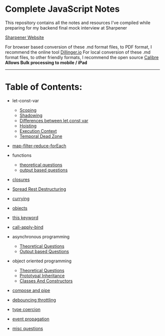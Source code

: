 # Complete JavaScript  Notes



This repository contains all the notes and resources I've compiled while preparing for my backend final mock interview at Sharpener 

[Sharpener Website](https://www.sharpener.tech/)



For browser based conversion of these .md format files, to PDF format, I recommend the online tool [Dillinger.io](https://dillinger.io/) For local conversion of these .md format files, to other friendly formats, I recommend the open source [Calibre](https://calibre-ebook.com/) **Allows Bulk processing to mobile / iPad**

------

# Table of Contents:



- let-const-var
  - [Scoping](https://github.com/SuvadeepMukherjee/javascript-Interview-Questions-/blob/main/let-const-var/scoping.md)
  - [Shadowing](https://github.com/SuvadeepMukherjee/javascript-Interview-Questions-/blob/main/let-const-var/shadowing.md)
  - [Differences between let,const,var](https://github.com/SuvadeepMukherjee/javascript-Interview-Questions-/blob/main/let-const-var/differences-between-let-const-var.md)
  - [Hoisting](https://github.com/SuvadeepMukherjee/javascript-Interview-Questions-/blob/main/let-const-var/hoisting.md)
  - [Execution Context](https://github.com/SuvadeepMukherjee/javascript-Interview-Questions-/blob/main/let-const-var/execution-context.md)
  - [Temporal Dead Zone](https://github.com/SuvadeepMukherjee/javascript-Interview-Questions-/blob/main/let-const-var/Tempoaral-Dead-zone.md)

-  [map-filter-reduce-forEach](https://github.com/SuvadeepMukherjee/javascript-Interview-Questions-/blob/main/map-filter-reduce-forEach/Questions.md)
- functions
  - [theoretical questions](https://github.com/SuvadeepMukherjee/javascript-Interview-Questions-/blob/main/functions/theoretical-questions.md)
  - [output based questions](https://github.com/SuvadeepMukherjee/javascript-Interview-Questions-/blob/main/functions/output-based-questions.md)
- [closures](https://github.com/SuvadeepMukherjee/javascript-Interview-Questions-/blob/main/closure/theory.md)
- [Spread Rest Destructuring](https://github.com/SuvadeepMukherjee/javascript-Interview-Questions-/blob/main/Spread%2CRest%20and%20Destructuring%20based%20Questions/questions.md)
- [currying](https://github.com/SuvadeepMukherjee/javascript-Interview-Questions-/blob/main/currying/questions.md)
- [objects](https://github.com/SuvadeepMukherjee/javascript-Interview-Questions-/blob/main/objects/questions.md)
- [this keyword](https://github.com/SuvadeepMukherjee/javascript-Interview-Questions-/blob/main/this%20keyword/questions.md)
- [call-apply-bind](https://github.com/SuvadeepMukherjee/javascript-Interview-Questions-/blob/main/call-apply-bind/Questions.md)
- asynchronous programming
  - [Theoretical Questions](https://github.com/SuvadeepMukherjee/javascript-Interview-Questions-/blob/main/asynchronous%20javascript/Theoretical-questions.md)
  - [Output based Questions](https://github.com/SuvadeepMukherjee/javascript-Interview-Questions-/blob/main/asynchronous%20javascript/output-based-questions.md)

- object oriented programming
  - [Theoretical Questions](https://github.com/SuvadeepMukherjee/javascript-Interview-Questions-/blob/main/object-oriented-programming/theoretical-questions.md)
  - [Prototypal Inheritance](https://github.com/SuvadeepMukherjee/javascript-Interview-Questions-/blob/main/object-oriented-programming/Prototypal-Inheritance-Questions.md)
  - [Classes And Constructors](https://github.com/SuvadeepMukherjee/javascript-Interview-Questions-/blob/main/object-oriented-programming/Class-And-Constructors.md)
- [compose and pipe](https://github.com/SuvadeepMukherjee/javascript-Interview-Questions-/blob/main/compose-pipe/questions.md)
- [debouncing throttling](https://github.com/SuvadeepMukherjee/javascript-Interview-Questions-/blob/main/debouncing-throttling/Questions.md)
- [type coercion](https://github.com/SuvadeepMukherjee/javascript-Interview-Questions-/blob/main/type-coercion/Questions.md)
- [event propagation](https://github.com/SuvadeepMukherjee/javascript-Interview-Questions-/blob/main/event-propagation/Questions.md)
- [misc questions](https://github.com/SuvadeepMukherjee/javascript-Interview-Questions-/blob/main/misc%20topics/Questions.md)

